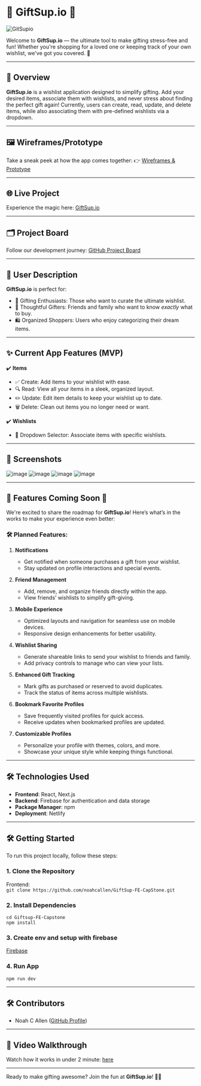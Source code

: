 # 🎁 **GiftSup.io** 🎁  
![GitSupio](https://github.com/user-attachments/assets/f81af774-9f75-47cc-8eec-1eaab3c2d8f4)


Welcome to **GiftSup.io** — the ultimate tool to make gifting stress-free and fun! Whether you're shopping for a loved one or keeping track of your own wishlist, we've got you covered. 🎉

---

## 🚀 **Overview**

**GiftSup.io** is a wishlist application designed to simplify gifting. Add your desired items, associate them with wishlists, and never stress about finding the perfect gift again! Currently, users can create, read, update, and delete items, while also associating them with pre-defined wishlists via a dropdown. 

---

## 🖼 **Wireframes/Prototype**
Take a sneak peek at how the app comes together:
👉 [Wireframes & Prototype](https://miro.com/app/board/uXjVLG-6ewY=/?share_link_id=103379663836)

---

## 🌐 **Live Project**
Experience the magic here: [GiftSup.io](https://gitsupio.netlify.app)

---

## 🗂 **Project Board**
Follow our development journey: [GitHub Project Board](https://github.com/users/noahcallen/projects/7)

---

## 👥 **User Description**

**GiftSup.io** is perfect for:
- 🎁 Gifting Enthusiasts: Those who want to curate the ultimate wishlist.
- 🎯 Thoughtful Gifters: Friends and family who want to know *exactly* what to buy.
- 🛍 Organized Shoppers: Users who enjoy categorizing their dream items.

---

## ✨ **Current App Features (MVP)**

✔️ **Items**  
   - ✅ Create: Add items to your wishlist with ease.  
   - 🔍 Read: View all your items in a sleek, organized layout.  
   - ✏️ Update: Edit item details to keep your wishlist up to date.  
   - 🗑️ Delete: Clean out items you no longer need or want.

✔️ **Wishlists**  
   - 📜 Dropdown Selector: Associate items with specific wishlists.

---

## 📸 **Screenshots**

![image](https://github.com/user-attachments/assets/119836e5-740e-4202-9fcf-225408569322)
![image](https://github.com/user-attachments/assets/595ce8bd-08d7-4beb-b69e-21410287f20a)
![image](https://github.com/user-attachments/assets/d922a970-d6b7-4bd0-97c3-c57c06e9bae8)
![image](https://github.com/user-attachments/assets/750b4495-de9e-4eed-a9a6-e88327cf614d)

---
## 🎉 Features Coming Soon 🚀

We're excited to share the roadmap for **GiftSup.io**! Here’s what’s in the works to make your experience even better:

### 🛠 Planned Features:
1. **Notifications**  
   - Get notified when someone purchases a gift from your wishlist.
   - Stay updated on profile interactions and special events.

2. **Friend Management**  
   - Add, remove, and organize friends directly within the app.
   - View friends’ wishlists to simplify gift-giving.

3. **Mobile Experience**  
   - Optimized layouts and navigation for seamless use on mobile devices.
   - Responsive design enhancements for better usability.

4. **Wishlist Sharing**  
   - Generate shareable links to send your wishlist to friends and family.
   - Add privacy controls to manage who can view your lists.

5. **Enhanced Gift Tracking**  
   - Mark gifts as purchased or reserved to avoid duplicates.
   - Track the status of items across multiple wishlists.

6. **Bookmark Favorite Profiles**  
   - Save frequently visited profiles for quick access.
   - Receive updates when bookmarked profiles are updated.

7. **Customizable Profiles**  
   - Personalize your profile with themes, colors, and more.
   - Showcase your unique style while keeping things functional.

---

## 🛠 **Technologies Used**  

- **Frontend**: React, Next.js  
- **Backend**: Firebase for authentication and data storage  
- **Package Manager**: npm  
- **Deployment**: Netlify  

---

## 🛠 **Getting Started**

To run this project locally, follow these steps:  

### 1. **Clone the Repository**  

Frontend:   
`git clone https://github.com/noahcallen/GiftSup-FE-CapStone.git`

### 2. **Install Dependencies**

`cd Giftsup-FE-Capstone`   
`npm install`

### 3. **Create env and setup with firebase**
[Firebase](https://console.firebase.google.com)


### 4. **Run App**
`npm run dev`

---

## 🛠 **Contributors**
- Noah C Allen ([GitHub Profile](https://github.com/noahcallen))

---

## 🎥 **Video Walkthrough**
Watch how it works in under 2 minute: [here](https://www.loom.com/share/9db469e92e5d4d19a86636001688d2a2?sid=89e31095-2020-498d-a801-b69e53db3a2c)

---

Ready to make gifting awesome? Join the fun at **GiftSup.io**! 🎁✨
